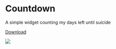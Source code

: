 # Countdown
A simple widget counting my days left until suicide

<a href="https://github.com/koresuniku/Countdown/raw/master/countdown.apk">Download</a>

![](https://image.ibb.co/fJZZHn/photo5276390323142109845.jpg)
